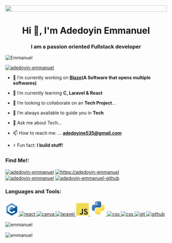 
<img src="https://media2.giphy.com/media/RbDKaczqWovIugyJmW/200w.webp?cid=ecf05e47jc9pb1mpnsytgngh6kcxufec422exh2xqzhn8xkb&rid=200w.webp&ct=g" width="100%" height="20%"/>
<h1 align="center">Hi 👋, I'm Adedoyin Emmanuel</h1>
<h3 align="center">I am a passion oriented Fullstack developer</h3>

<p align="left"> <img src="https://komarev.com/ghpvc/?username=adedoyin-emmanuel&label=Profile%20views&color=0e75b6&style=flat" alt="Emmanuel" /> </p>

<p align="left"> <a href="https://twitter.com/Emmysoft_Tm" target="blank"><img src="https://img.shields.io/twitter/follow/Emmysoft_Tm?logo=twitter&style=for-the-badge" alt="adedoyin-emmanuel" /></a> </p>
 
- 🔭 I’m currently working on **<a href="https://blaze.rf.gd">Blaze</a>(A Software that opens multiple softwares)**

- 🌱 I’m currently learning **C, Laravel & React**

- 👯 I’m looking to collaborate on an **Tech Project**...

- 🤔 I’m always available to guide you in **Tech**

- 💬 Ask me about Tech... 

- 📫 How to reach me: ... **adedoyine535@gmail.com**

- ⚡ Fun fact: **I build stuff!**

<h3 align="left">Find Me!:</h3>
<p align="left">
<a href="https://twitter.com/Emmysoft_Tm" target="blank"><img align="center" src="https://raw.githubusercontent.com/rahuldkjain/github-profile-readme-generator/master/src/images/icons/Social/twitter.svg" alt="adedoyin-emmanuel" height="30" width="40" /></a>
<a href="https://linkedin.com/in/https://Adedoyin Emmanuel Adeniyi target="blank"><img align="center" src="https://raw.githubusercontent.com/rahuldkjain/github-profile-readme-generator/master/src/images/icons/Social/linked-in-alt.svg" alt="https://adedoyin-emmanuel" height="30" width="40" /></a>
<a href="https://facebook.com/adedoyin.emmanuel.180" target="blank"><img align="center" src="https://raw.githubusercontent.com/rahuldkjain/github-profile-readme-generator/master/src/images/icons/Social/facebook.svg" alt="adedoyin-emmanuel" height="30" width="40" /></a>
<a href="https://github.com/adedoyin-emmanuel" target="blank"><img align="center" src="https://raw.githubusercontent.com/rahuldkjain/github-profile-readme-generator/master/src/images/icons/Social/github.svg" alt="adedoyin-emmanuel-github" height="30" width="40" /></a>

</p>


<h3 align="left">Languages and Tools:</h3>
                
<p align="left"><a href="https://www.cprogramming.com/" target="_blank" rel="noreferrer"> <img src="https://raw.githubusercontent.com/devicons/devicon/master/icons/c/c-original.svg" alt="c" width="40" height="40"/> </a> <a href="https://www.w3schools.com/react/" target="_blank" rel="noreferrer"> <img src="https://upload.wikimedia.org/wikipedia/commons/thumb/a/a7/React-icon.svg/512px-React-icon.svg.png?20220125121207" alt="react" width="40" height="40"/> </a> <a href="https://www.canva.com/" target="_blank" rel="noreferrer"> <img src="https://seeklogo.com/images/C/canva-logo-B4BE25729A-seeklogo.com.png" alt="canva" width="40" height="40"/> </a> <a href="https://laravel.com/" target="_blank" rel="noreferrer"> <img src="https://cdn.worldvectorlogo.com/logos/laravel-2.svg" alt="laravel" width="40" height="40"/> </a> <a href="https://developer.mozilla.org/en-US/docs/Web/JavaScript" target="_blank" rel="noreferrer"> <img src="https://raw.githubusercontent.com/devicons/devicon/master/icons/javascript/javascript-original.svg" alt="javascript" width="40" height="40"/> </a><a href="https://www.python.org" target="_blank" rel="noreferrer"> <img src="https://raw.githubusercontent.com/devicons/devicon/master/icons/python/python-original.svg" alt="python" width="50" height="50"/> </a> <a href="https://w3schools.com/css" target="_blank" rel="noreferrer"> <img src="https://www.svgrepo.com/show/303481/css-3-logo.svg" alt="css" width="50" height="50"/> </a> <a href="https://w3schools.com/bootstrap 5" target="_blank" rel="noreferrer"> <img src="https://www.svgrepo.com/show/303293/bootstrap-4-logo.svg" alt="css" width="40" height="40"/> </a> <a href="https://git-scm.com" target="_blank" rel="noreferrer"> <img src="https://www.svgrepo.com/show/349374/git.svg" alt="git" width="40" height="40"/> </a> 
<a href="https://github.com" target="_blank" rel="noreferrer"> <img src="https://www.svgrepo.com/show/341847/github.svg" alt="github" width="40" height="40"/> </a> 


</p>

<p><img align="center" src="https://github-readme-stats.vercel.app/api/top-langs?username=adedoyin-emmanuel&show_icons=true&locale=en&layout=compact" alt="emmanuel" /></p>

<p><img align="center" src="https://github-readme-streak-stats.herokuapp.com/?user=adedoyin-emmanuel&" alt="emmanuel" /></p>
